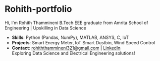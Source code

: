 # Rohith-portfolio
Hi, I'm Rohith Thammineni
B.Tech EEE graduate from Amrita School of Engineering | Upskilling in Data Science  
- **Skills**: Python (Pandas, NumPy), MATLAB, ANSYS, C, IoT  
- **Projects**: Smart Energy Meter, IoT Smart Dustbin, Wind Speed Control  
- **Contact**: rohiththammineni321@gmail.com | [LinkedIn](https://www.linkedin.com/in/rohith-thammineni/)  
Exploring Data Science and Electrical Engineering solutions!
